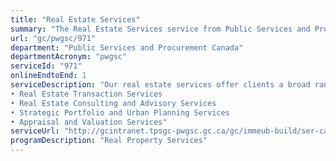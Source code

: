 ```yaml
---
title: "Real Estate Services"
summary: "The Real Estate Services service from Public Services and Procurement Canada is available end-to-end online, according to the GC Service Inventory."
url: "gc/pwgsc/971"
department: "Public Services and Procurement Canada"
departmentAcronym: "pwgsc"
serviceId: "971"
onlineEndtoEnd: 1
serviceDescription: "Our real estate services offer clients a broad range of advisory and brokerage services, including the planning and execution of binding agreements (including acquisitions, disposals, leases, lettings, licences); expropriation; strategic portfolio and urban planning advice, Indigenous consultation and other real estate consulting and advisory services. We also provide independent real property valuation services, including the development and reporting of an opinion about the value concerning real property, in accordance with the highest professional and ethical standards to ensure public trust in federal real property transactions. Services include appraisal and valuation in support of disposals, acquisitions, exchanges, leases and lettings (including easements, licences, and permits), reviews of third-party appraisal reports, and consultations. Our specialties include: 
• Real Estate Transaction Services
• Real Estate Consulting and Advisory Services
• Strategic Portfolio and Urban Planning Services
• Appraisal and Valuation Services"
serviceUrl: "http://gcintranet.tpsgc-pwgsc.gc.ca/gc/immeub-build/ser-cat/sbi-res/index-eng.html"
programDescription: "Real Property Services"
---
```

